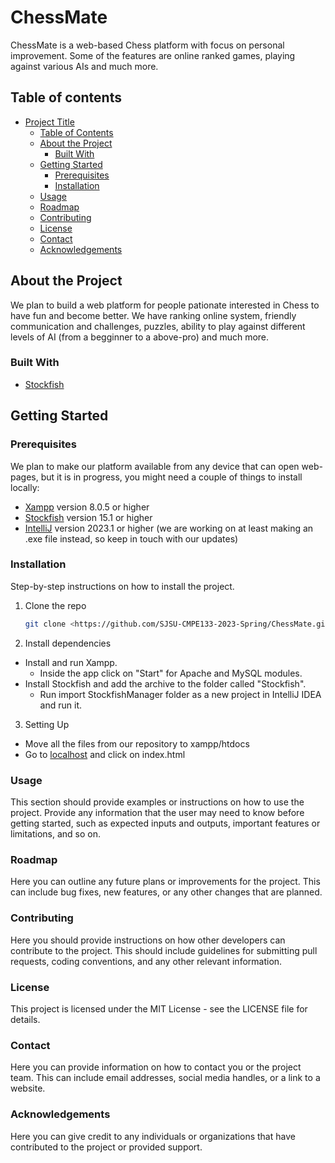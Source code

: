 # ChessMate
ChessMate is a web-based Chess platform with focus on personal improvement. Some of the features are online ranked games, playing against various AIs and much more.  

## Table of contents

- [Project Title](#project-title)
  - [Table of Contents](#table-of-contents)
  - [About the Project](#about-the-project)
    - [Built With](#built-with)
  - [Getting Started](#getting-started)
    - [Prerequisites](#prerequisites)
    - [Installation](#installation)
  - [Usage](#usage)
  - [Roadmap](#roadmap)
  - [Contributing](#contributing)
  - [License](#license)
  - [Contact](#contact)
  - [Acknowledgements](#acknowledgements)

## About the Project

We plan to build a web platform for people pationate interested in Chess to have fun and become better. We have ranking online system, friendly communication and challenges, puzzles, ability to play against different levels of AI (from a begginner to a above-pro) and much more.

### Built With

- [Stockfish](https://stockfishchess.org/)

## Getting Started

### Prerequisites

We plan to make our platform available from any device that can open web-pages, but it is in progress, you might need a couple of things to install locally:

- [Xampp](https://www.apachefriends.org/download.html) version 8.0.5 or higher
- [Stockfish](https://stockfishchess.org/download/) version 15.1 or higher
- [IntelliJ](https://www.jetbrains.com/idea/download/#section=windows) version 2023.1 or higher (we are working on at least making an .exe file instead, so keep in touch with our updates)


### Installation

Step-by-step instructions on how to install the project.

1. Clone the repo

   ```sh
   git clone <https://github.com/SJSU-CMPE133-2023-Spring/ChessMate.git>
   ```

2. Install dependencies

- Install and run Xampp.
  - Inside the app click on "Start" for Apache and MySQL modules.
- Install Stockfish and add the archive to the folder called "Stockfish".
  - Run import StockfishManager folder as a new project in IntelliJ IDEA and run it.

3. Setting Up

- Move all the files from our repository to xampp/htdocs
- Go to [localhost](localhost/) and click on index.html

### Usage

This section should provide examples or instructions on how to use the project. Provide any information that the user may need to know before getting started, such as expected inputs and outputs, important features or limitations, and so on.

### Roadmap

Here you can outline any future plans or improvements for the project. This can include bug fixes, new features, or any other changes that are planned.

### Contributing

Here you should provide instructions on how other developers can contribute to the project. This should include guidelines for submitting pull requests, coding conventions, and any other relevant information.

### License

This project is licensed under the MIT License - see the LICENSE file for details.

### Contact

Here you can provide information on how to contact you or the project team. This can include email addresses, social media handles, or a link to a website.

### Acknowledgements

Here you can give credit to any individuals or organizations that have contributed to the project or provided support.

